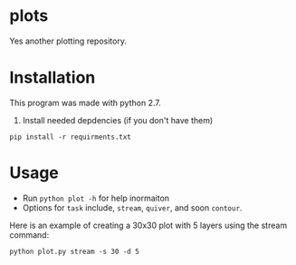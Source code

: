 # plots

Yes another plotting repository.


# Installation
This program was made with python 2.7.

1. Install needed depdencies (if you don't have them)
```
pip install -r requirments.txt
```

# Usage

* Run ``python plot -h`` for help inormaiton
* Options for ``task`` include, ``stream``, ``quiver``, and soon ``contour``.

Here is an example of creating a 30x30 plot with 5 layers using the stream
command:

```
python plot.py stream -s 30 -d 5

```

